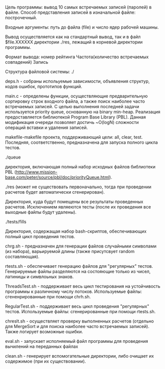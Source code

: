 Цель программы: вывод 10 самых встречаемых записей (паролей) в файле. Способ 
представления записей в изначальной файле: построчечный.

Входные аргументы: путь до файла (file) и число ядер рабочей машины.

Вывод осуществляется как на стандартный вывод, так и в файл $file.XXXXXX директории ./res,
лежащий в корневой директории программы.

Формат вывода:
номер рейтинга	Частота(количество встречаемых совпадений)	Запись

Структура файловой системы:
./

  deps.h - собраны испольуемые зависимости, объявления структур, кодов ошибок, прототипов
           функций.
           
  main.c - определены функции, осуществляющие предварительную сортировку строк входного
           файла, а также поиск наиболее часто встречаемых записей. С целью выполнения
           последней задачи используется priority queue, основанную на binary min-heap.
           Реализация предоставляется библиотекой Program Base Library (PBL). Данная 
           модификация очереди позволяет достичь ~O(logN) сложности операций вставки и 
           удаления записей.
           
  makefile-makefile проекта, поддерживающий цели: all, clear, test. Последняя, 
           соответственно, предназначена для запуска полного цикла тестов.

./queue   

  директория, включающая полный набор исходных файлов библиотеки PBL
  (http://www.mission-base.com/peter/source/pbl/doc/priorityQueue.html).

./res (может не существовать первоначально, тогда при проведении расчетов будет 
автоматически сгенерирован).

  Директория, куда будут помещены все результаты проведенных расчетов. Исключением 
  являеются тесты (после их проведения все выходные файлы будут удалены).

./tests/fills

  Директория, содержащая набор bash-скриптов, обеспечивающих полный цикл проведения 
  тестов.
  
  chrg.sh        - предназначен для генерации файлов случайными символами (из набора),
                   варьируемой длины (также присутсвует random составляющая).
                   
  rtests.sh      - обеспечивает генерацию файлов для "регулярных" тестов. Генерируемые 
                   файлы разделяются на состояющие только из чисел, латиницы и симвлоьных
                   знаков.
                   
  ThreadsTest.sh - поддерживает весь цикл тестирования на устойчивость программы к 
                   различному числу потоков. Используемые файлы: сгeненрированные при 
                   помощи chrh.sh.
                   
  RegularTest.sh - поддерживает весь цикл проведения "регулярных" тестов. Используемые 
                   файлы: сгенерированные при помощи rtests.sh.
                   
  chreslt.sh     - осуществляет проверку выполненных расчетов (отдельно для MergeSort и 
                   для поиска наиболее часто встречаемых записей). Также логирует 
                   возможные ошибки.
                   
  eval.sh        - запускает исполняемый файл программы для проведения вычилений на
                   переданных файлах
                   
  clean.sh       - генерирует вспомогательные директории, либо очищает их содержимое
                   (при их существовании).
  
  


